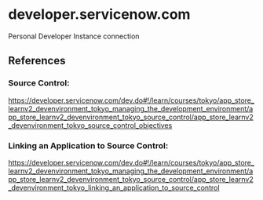 # developer.servicenow.com
Personal Developer Instance connection

## References

### Source Control:
https://developer.servicenow.com/dev.do#!/learn/courses/tokyo/app_store_learnv2_devenvironment_tokyo_managing_the_development_environment/app_store_learnv2_devenvironment_tokyo_source_control/app_store_learnv2_devenvironment_tokyo_source_control_objectives

### Linking an Application to Source Control:
https://developer.servicenow.com/dev.do#!/learn/courses/tokyo/app_store_learnv2_devenvironment_tokyo_managing_the_development_environment/app_store_learnv2_devenvironment_tokyo_source_control/app_store_learnv2_devenvironment_tokyo_linking_an_application_to_source_control
